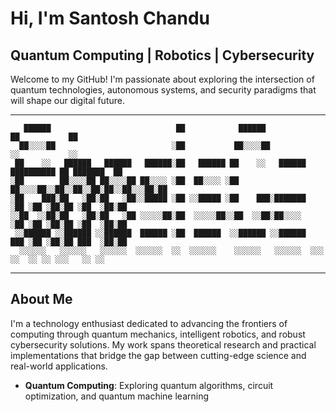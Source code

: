 # Hi, I'm Santosh Chandu

## Quantum Computing | Robotics | Cybersecurity

Welcome to my GitHub! I'm passionate about exploring the intersection of quantum technologies, autonomous systems, and security paradigms that will shape our digital future.

---

```
   ██████                            ██            ██████                       ██           ██ 
  ██░░░░██                          ░██           ██░░░░██                     ░░           ░░  
 ██    ░░   ██████   ██████   ██████░██   ██████ ██    ░░   ██████  ██████████ ██ ███████  ██ 
░██        ██░░░░██ ██░░░░██ ██░░░░ ░██  ██░░░░ ░██        ██░░░░██░░██░░██░░██░██░░██░░░██░██ 
░██    ███░██   ░██░██   ░██░░█████ ░██ ░░█████ ░██    ███░███████  ░██ ░██ ░██░██ ░██  ░██░██ 
░░██  ░░██░██   ░██░██   ░██ ░░░░░██░██  ░░░░░██░░██  ░░██░██░░░░   ░██ ░██ ░██░██ ░██  ░██░██ 
 ░░██████ ░░██████ ░░██████  ██████ ░██  ██████  ░░██████ ░░██████  ███ ░██ ░██░██ ███  ░██░██ 
  ░░░░░░   ░░░░░░   ░░░░░░  ░░░░░░  ░░  ░░░░░░    ░░░░░░   ░░░░░░  ░░░  ░░  ░░ ░░ ░░░   ░░ ░░  
```

---

## About Me

I'm a technology enthusiast dedicated to advancing the frontiers of computing through quantum mechanics, intelligent robotics, and robust cybersecurity solutions. My work spans theoretical research and practical implementations that bridge the gap between cutting-edge science and real-world applications.

- **Quantum Computing**: Exploring quantum algorithms, circuit optimization, and quantum machine learning
